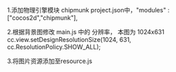 1.添加物理引擎模块 chipmunk
project.json中，"modules" : ["cocos2d","chipmunk"],

2.根据背景图修改 main.js 中的 分辨率， 本图为 1024x631
cc.view.setDesignResolutionSize(1024, 631, cc.ResolutionPolicy.SHOW_ALL);

3.将图片资源添加至resource.js

